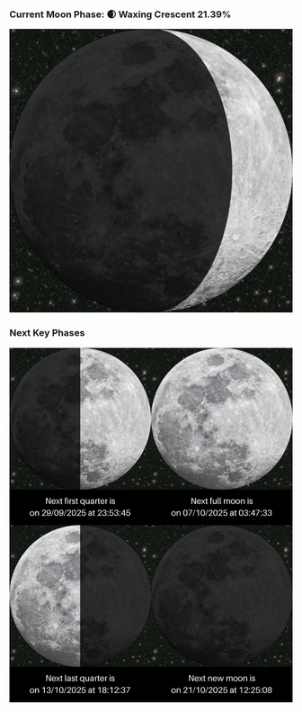 ### Current Moon Phase: 🌒 Waxing Crescent 21.39%
![Moon Phase](moonphase.png)
### Next Key Phases
![Gallery](gallery.png)